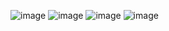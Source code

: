 ![image](https://github.com/user-attachments/assets/7629ecb6-ff04-41ba-a4f3-cbf4b4b73dfa)
![image](https://github.com/user-attachments/assets/284bfbbd-0921-4f09-8cd8-ee3ac276f203)
![image](https://github.com/user-attachments/assets/f17b14ea-1f25-434f-b1b3-e69289931e9b)
![image](https://github.com/user-attachments/assets/15386c05-547b-47a6-8ee8-f2e02f5868be)



